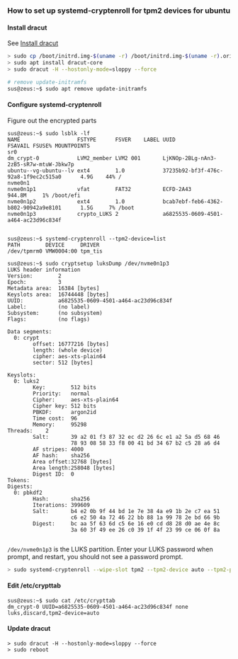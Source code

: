 ### How to set up systemd-cryptenroll for tpm2 devices for ubuntu


#### Install dracut

See [Install dracut](https://discourse.ubuntu.com/t/please-try-out-dracut/48975)

```bash
> sudo cp /boot/initrd.img-$(uname -r) /boot/initrd.img-$(uname -r).orig
> sudo apt install dracut-core
> sudo dracut -H --hostonly-mode=sloppy --force

# remove update-initramfs
sus@zeus:~$ sudo apt remove update-initramfs
```

#### Configure systemd-cryptenroll 

Figure out the encrypted parts
```
sus@zeus:~$ sudo lsblk -lf
NAME                  FSTYPE      FSVER    LABEL UUID                                   FSAVAIL FSUSE% MOUNTPOINTS
sr0
dm_crypt-0            LVM2_member LVM2 001       LjKNOp-2BLg-nAn3-2zB5-sR7w-mtuW-Jbkw7p
ubuntu--vg-ubuntu--lv ext4        1.0            37235b92-bf3f-476c-92a8-1f9ec2c515a0      4.9G    44% /
nvme0n1
nvme0n1p1             vfat        FAT32          ECFD-2A43                               944.8M     1% /boot/efi
nvme0n1p2             ext4        1.0            bcab7ebf-feb6-4362-b802-90942a9e8101      1.5G     7% /boot
nvme0n1p3             crypto_LUKS 2              a6825535-0609-4501-a464-ac23d96c834f


sus@zeus:~$ systemd-cryptenroll --tpm2-device=list
PATH        DEVICE     DRIVER
/dev/tpmrm0 VMW0004:00 tpm_tis

sus@zeus:~$ sudo cryptsetup luksDump /dev/nvme0n1p3
LUKS header information
Version:        2
Epoch:          3
Metadata area:  16384 [bytes]
Keyslots area:  16744448 [bytes]
UUID:           a6825535-0609-4501-a464-ac23d96c834f
Label:          (no label)
Subsystem:      (no subsystem)
Flags:          (no flags)

Data segments:
  0: crypt
        offset: 16777216 [bytes]
        length: (whole device)
        cipher: aes-xts-plain64
        sector: 512 [bytes]

Keyslots:
  0: luks2
        Key:        512 bits
        Priority:   normal
        Cipher:     aes-xts-plain64
        Cipher key: 512 bits
        PBKDF:      argon2id
        Time cost:  96
        Memory:     95298
Threads:    2
        Salt:       39 a2 01 f3 87 32 ec d2 26 6c e1 a2 5a d5 68 46
                    78 93 08 58 33 f8 00 41 bd 34 67 b2 c5 28 a6 d4
        AF stripes: 4000
        AF hash:    sha256
        Area offset:32768 [bytes]
        Area length:258048 [bytes]
        Digest ID:  0
Tokens:
Digests:
  0: pbkdf2
        Hash:       sha256
        Iterations: 399609
        Salt:       b4 e2 0b 9f 44 bd 1e 7e 38 4a e9 1b 2e c7 ea 51
                    c6 e2 50 4a 72 46 22 bb 88 1a 99 78 2e bd 66 9b
        Digest:     bc aa 5f 63 6d c5 6e 16 e0 cd d8 28 d0 ae 4e 8c
                    3a 60 3f 49 ee 26 c0 39 1f 4f 23 99 ce 06 0f 8a


```
```/dev/nvme0n1p3``` is the LUKS partition. Enter your LUKS password when prompt, and restart, you should not see a password prompt.
```bash
> sudo systemd-cryptenroll --wipe-slot tpm2 --tpm2-device auto --tpm2-pcrs "1+3+5+7+11+12+14+15" /dev/nvme0n1p3
```

#### Edit /etc/crypttab
```
sus@zeus:~$ sudo cat /etc/crypttab
dm_crypt-0 UUID=a6825535-0609-4501-a464-ac23d96c834f none luks,discard,tpm2-device=auto
```
#### Update dracut
```
> sudo dracut -H --hostonly-mode=sloppy --force
> sudo reboot
